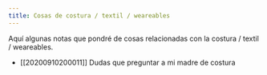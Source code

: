 ```yaml
---
title: Cosas de costura / textil / weareables
---
```


Aquí algunas notas que pondré de cosas relacionadas con la costura / textil / weareables.

* [[20200910200011]] Dudas que preguntar a mi madre de costura